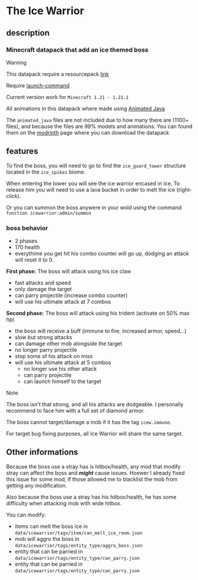 # The Ice Warrior

## description

### Minecraft datapack that add an ice themed boss

> [!WARNING]
> This datapack require a resourcepack [link](https://modrinth.com/datapack/the-ice-warrior/version/beta1-1_mc1.21.1)
>
> Require [launch-command](https://modrinth.com/mod/launch-command)
>
> Current version work for `Minecraft 1.21 - 1.21.1`

All animations in this datapack where made using [Animated Java](https://animated-java.dev/)

The `animated_java` files are not included due to how many there are (1100+ files), and because the files are 99% models and animations.
You can found them on the [modrinth](https://modrinth.com/datapack/the-ice-warrior) page where you can download the datapack

## features

To find the boss, you will need to go to find the `ice_guard_tower` structure located in the `ice_spikes` biome.

When entering the tower you will see the ice warrior encased in ice. To release him you will need to use a lava bucket in order to melt the ice (right-click).

Or you can summon the boss anywere in your wold using the command `function icewarrior:admin/summon`

### boss behavior

- 2 phases
- 170 health
- everythime you get hit his combo counter will go up, dodging an attack will reset it to 0.

**First phase:** The boss will attack using his ice claw
- fast attacks and speed
- only damage the target
- can parry projectile (increase combo counter)
- will use his ultimate attack at 7 combos

**Second phase:** The boss will attack using his trident (activate on 50% max hp)
- the boss will receive a buff (immune to fire, increased armor, speed...)
- slow but strong attacks
- can damage other mob alongside the target
- no longer parry projectile
- stop some of his attack on miss
- will use his ultimate attack at 5 combos
  - no longer use his other attack
  - can parry projectile
  - can launch himself to the target

> [!NOTE]
> The boss isn't that strong, and all his attacks are dodgeable. I personally recommend to face him with a full set of diamond armor.

The boss cannot target/damage a mob if it has the tag `icew.immune`.

For target bug fixing purposes, all Ice Warrior will share the same target.

## Other informations

Because the boss use a stray has is hitbox/health, any mod that modify stray can affect the boss and ***might*** cause issues. Hoewer I already fixed this issue for some mod, if those allowed me to blacklist the mob from getting any modification.

Also because the boss use a stray has his hitbox/health, he has some difficulty when attacking mob with wide hitbox.

You can modify:
- items can melt the boss ice in `data/icewarrior/tags/item/can_melt_ice_room.json`
- mob will aggro the boss in `data/icewarrior/tags/entity_type/aggro_boss.json`
- entity that can be parried in `data/icewarrior/tags/entity_type/can_parry.json`
- entity that can be parried in `data/icewarrior/tags/entity_type/can_parry.json`